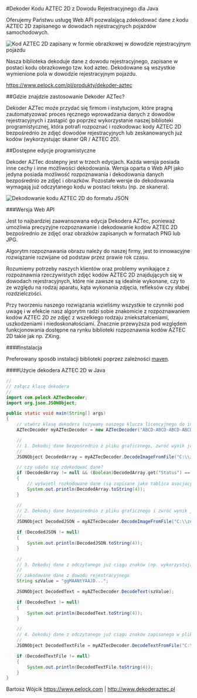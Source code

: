 #Dekoder Kodu AZTEC 2D z Dowodu Rejestracyjnego dla Java

Oferujemy Państwu usługę Web API pozwalającą zdekodować dane z kodu AZTEC 2D zapisanego w dowodach rejestracyjnych pojazdów samochodowych.

![Kod AZTEC 2D zapisany w formie obrazkowej w dowodzie rejestracyjnym pojazdu](https://www.pelock.com/img/pl/produkty/dekoder-aztec/dowod-rejestracyjny-kod-aztec-2d.jpg)

Nasza biblioteka dekoduje dane z dowodu rejestracyjnego, zapisane w postaci kodu obrazkowego tzw. kod aztec. Dekodowane są wszystkie wymienione pola w dowodzie rejestracyjnym pojazdu.

https://www.pelock.com/pl/produkty/dekoder-aztec

##Gdzie znajdzie zastosowanie Dekoder AZTec?

Dekoder AZTec może przydać się firmom i instytucjom, które pragną zautomatyzować proces ręcznego wprowadzania danych z dowodów rejestracyjnych i zastąpić go poprzez wykorzystanie naszej biblioteki programistycznej, która potrafi rozpoznać i rozkodowac kody AZTEC 2D bezpośrednio ze zdjęć dowodów rejestracyjnych lub zeskanowanych już kodów (wykorzystując skaner QR / AZTEC 2D).

##Dostępne edycje programistyczne

Dekoder AZTec dostepny jest w trzech edycjach. Każda wersja posiada inne cechy i inne możliwości dekodowania. Wersja oparta o Web API jako jedyna posiada możliwość rozpoznawania i dekodowania danych bezpośrednio ze zdjęć i obrazków. Pozostałe wersje do dekodowania wymagają już odczytanego kodu w postaci tekstu (np. ze skanera).

![Dekodowanie kodu AZTEC 2D do formatu JSON](https://www.pelock.com/img/pl/produkty/dekoder-aztec/dekodowanie-kodu-aztec-2d-do-json.png)

###Wersja Web API

Jest to najbardziej zaawansowana edycja Dekodera AZTec, ponieważ umożliwia precyzyjne rozpoznawanie i dekodowanie kodów AZTEC 2D bezpośrednio ze zdjęć oraz obrazków zapisanych w formatach PNG lub JPG.

Algorytm rozpoznawania obrazu należy do naszej firmy, jest to innowacyjne rozwiązanie rozwijane od podstaw przez prawie rok czasu.

Rozumiemy potrzeby naszych klientów oraz problemy wynikające z rozpoznawnia rzeczywistych zdjęć kodów AZTEC 2D znajdujących się w dowodach rejestracyjnych, które nie zawsze są idealnie wykonane, czy to ze względu na rodzaj aparatu, kąta wykonania zdjęcia, refleksów czy słabej rozdzielczości.

Przy tworzeniu naszego rozwiązania wzieliśmy wszystkie te czynniki pod uwagę i w efekcie nasz algorytm radzi sobie znakomicie z rozpoznawaniem kodów AZTEC 2D ze zdjęć z wszelkiego rodzaju zniekształceniami, uszkodzeniami i niedoskonałościami. Znacznie przewyższa pod względem funkcjonowania dostępne na rynku biblioteki rozpoznawnia kodów AZTEC 2D takie jak np. ZXing.

####Instalacja

Preferowany sposób instalacji biblioteki poprzez zależności [maven](https://mvnrepository.com/).

####Użycie dekodera AZTEC 2D w Java

```java
//
// załącz klasę dekodera
//
import com.pelock.AZTecDecoder;
import org.json.JSONObject;

public static void main(String[] args)
{
	// utwórz klasę dekodera (używamy naszego klucza licencyjnego do inicjalizacji)
	AZTecDecoder myAZTecDecoder = new AZTecDecoder("ABCD-ABCD-ABCD-ABCD");

	//
	// 1. Dekoduj dane bezpośrednio z pliku graficznego, zwróć wynik jako tablicę
	//
	JSONObject DecodedArray = myAZTecDecoder.DecodeImageFromFile("C:\\zdjecie-dowodu.jpg");

	// czy udało się zdekodować dane?
	if (DecodedArray != null && (Boolean)DecodedArray.get("Status") == true)
	{
		// wyświetl rozkodowane dane (są zapisane jako tablica asocjacyjna)
		System.out.println(DecodedArray.toString(4));
	}

	//
	// 2. Dekoduj dane bezpośrednio z pliku graficznego i zwróć wynik jako string JSON
	//
	JSONObject DecodedJSON = myAZTecDecoder.DecodeImageFromFile("C:\\zdjecie-kodu-aztec-2d.png");

	if (DecodedJSON != null)
	{
		System.out.println(DecodedJSON.toString(4));
	}

	//
	// 3. Dekoduj dane z odczytanego już ciągu znaków (np. wykorzystując skaner ręczny)
	//
	// zakodowane dane z dowodu rejestracyjnego
	String szValue = "ggMAANtYAAJD...";

	JSONObject DecodedText = myAZTecDecoder.DecodeText(szValue);

	if (DecodedText != null)
	{
		System.out.println(DecodedText.toString(4));
	}

	//
	// 4. Dekoduj dane z odczytanego już ciągu znaków zapisanego w pliku (np. wykorzystując skaner ręczny)
	//
	JSONObject DecodedTextFile = myAZTecDecoder.DecodeTextFromFile("C:\\odczytany-ciag-znakow-aztec-2d.txt");

	if (DecodedTextFile != null)
	{
		System.out.println(DecodedTextFile.toString(4));
	}
}
```

Bartosz Wójcik
https://www.pelock.com | http://www.dekoderaztec.pl